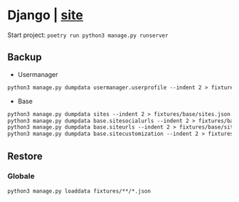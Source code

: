 # Django | [site](https://docs.djangoproject.com/en/4.0/)

Start project: `poetry run python3 manage.py runserver`

## Backup
- Usermanager
```markdown
python3 manage.py dumpdata usermanager.userprofile --indent 2 > fixtures/usermanager/userprofile.json
```
- Base
```markdown
python3 manage.py dumpdata sites --indent 2 > fixtures/base/sites.json
python3 manage.py dumpdata base.sitesocialurls --indent 2 > fixtures/base/sitesocialurls.json
python3 manage.py dumpdata base.siteurls --indent 2 > fixtures/base/siteurls.json
python3 manage.py dumpdata base.sitecustomization --indent 2 > fixtures/base/sitecustomization.json
```

## Restore

### Globale
```markdown
python3 manage.py loaddata fixtures/**/*.json
```